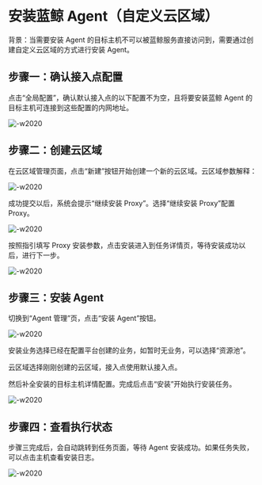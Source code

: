 # 安装蓝鲸 Agent（自定义云区域）

背景：当需要安装 Agent 的目标主机不可以被蓝鲸服务直接访问到，需要通过创建自定义云区域的方式进行安装 Agent。

## 步骤一：确认接入点配置

点击“全局配置”，确认默认接入点的以下配置不为空，且将要安装蓝鲸 Agent 的目标主机可连接到这些配置的内网地址。

![-w2020](media/20200604152835.png)

## 步骤二：创建云区域

在云区域管理页面，点击“新建”按钮开始创建一个新的云区域。云区域参数解释：

![-w2020](media/20200604100613.png)

成功提交以后，系统会提示“继续安装 Proxy”。选择“继续安装 Proxy”配置 Proxy。

![-w2020](media/20200604100832.png)

按照指引填写 Proxy 安装参数，点击安装进入到任务详情页，等待安装成功以后，进行下一步。

![-w2020](media/20200604100902.png)

## 步骤三：安装 Agent

切换到“Agent 管理”页，点击“安装 Agent”按钮。

![-w2020](media/20200604153148.png)

安装业务选择已经在配置平台创建的业务，如暂时无业务，可以选择“资源池”。

云区域选择刚刚创建的云区域，接入点使用默认接入点。

然后补全安装的目标主机详情配置。完成后点击“安装”开始执行安装任务。

![-w2020](media/20200604154549.png)

## 步骤四：查看执行状态

步骤三完成后，会自动跳转到任务页面，等待 Agent 安装成功。如果任务失败，可以点击主机查看安装日志。

![-w2020](media/20200604153623.png)